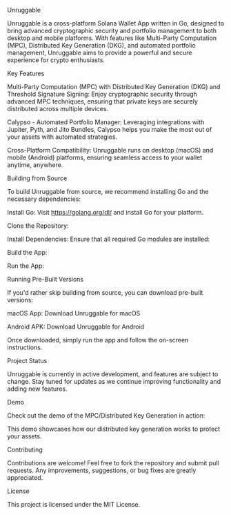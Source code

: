 Unruggable

Unruggable is a cross-platform Solana Wallet App written in Go, designed to bring advanced cryptographic security and portfolio management to both desktop and mobile platforms. With features like Multi-Party Computation (MPC), Distributed Key Generation (DKG), and automated portfolio management, Unruggable aims to provide a powerful and secure experience for crypto enthusiasts.

Key Features

Multi-Party Computation (MPC) with Distributed Key Generation (DKG) and Threshold Signature Signing: Enjoy cryptographic security through advanced MPC techniques, ensuring that private keys are securely distributed across multiple devices.

Calypso - Automated Portfolio Manager: Leveraging integrations with Jupiter, Pyth, and Jito Bundles, Calypso helps you make the most out of your assets with automated strategies.

Cross-Platform Compatibility: Unruggable runs on desktop (macOS) and mobile (Android) platforms, ensuring seamless access to your wallet anytime, anywhere.

Building from Source

To build Unruggable from source, we recommend installing Go and the necessary dependencies:

Install Go: Visit https://golang.org/dl/ and install Go for your platform.

Clone the Repository:

Install Dependencies:
Ensure that all required Go modules are installed:

Build the App:

Run the App:

Running Pre-Built Versions

If you'd rather skip building from source, you can download pre-built versions:

macOS App: Download Unruggable for macOS

Android APK: Download Unruggable for Android

Once downloaded, simply run the app and follow the on-screen instructions.

Project Status

Unruggable is currently in active development, and features are subject to change. Stay tuned for updates as we continue improving functionality and adding new features.

Demo

Check out the demo of the MPC/Distributed Key Generation in action:



This demo showcases how our distributed key generation works to protect your assets.

Contributing

Contributions are welcome! Feel free to fork the repository and submit pull requests. Any improvements, suggestions, or bug fixes are greatly appreciated.

License

This project is licensed under the MIT License.